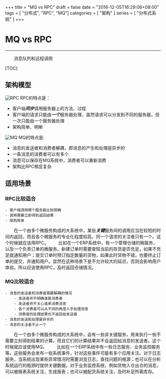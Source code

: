 +++
title = "MQ vs RPC"
draft = false
date = "2016-12-05T16:29:06+08:00"
tags = [ "分布式", "RPC", "MQ"]
categories = [ "架构" ]
series = [ "分布式系统" ]
+++
# MQ vs RPC
---
&emsp;&emsp;消息队列和远程调用

[TOC]

## 架构模型
![RPC](http://ohpg9orwb.bkt.clouddn.com/blogs/MQvsRPC/RPC.PNG)
RPC的特点是：

- 客户端***同步***调用服务器上的方法、过程
- 客户端的请求只能由***一个***服务器处理，虽然请求可以分发到不同的服务器，但一次只能由一个服务器处理
- 架构简单、明晰

![MQ](http://ohpg9orwb.bkt.clouddn.com/blogs/MQvsRPC/MQ.PNG)
MQ的特点是:

- 消息的发送者和消费者解耦，即消息的产生和处理是异步的
- 一条消息的消费者可以有多个
- 消息可以保存在MQ系统中，消费者可以重新消费
- 架构比RPC稍显复杂

## 适用场景
### RPC比较适合
	- 客户端调用哪个服务器比较明确
	- 调用需要立即得到返回结果
	- 架构简单
	
&emsp;&emsp;在一个由多个微服务构成的大系统中，某些***关键***服务间的调用应当在较短的时间内返回，而且各个微服务的专业化程度较高，同一个请求的关注者只有一个。这个时候就应该用RPC。
&emsp;&emsp;比如在一个ERP系统中，有一个管理仓储的微服务，以及一个负责订单的微服务。新建订单时需要查知当前的存货是否充足，如果不充足就通知用户；提交订单时预订指定数量的货物，如果此时货物不错，也要终止订单的提交，并通知用户。显然在这种场景下是不允许较大的延迟，否则会影响用户体验。所以应该使用RPC，及时返回仓储情况。

### MQ比较适合
	- 消息的发送者和消费者需要解耦的情况
		- 发送者并不明确谁是消费者
		- 发送者并不关心谁来消费消息
		- 各个消费者可以从不同的角度入手处理消息
		- 消费者的处理结果也不返回给发送者
	- 消息的发送和处理是异步的
	- 消息的关注者不止一个
&emsp;&emsp;在一个由多个微服务构成的大系统中，会有一些非关键服务，用来执行一些不需要立刻得到结果的计算。而且它们的计算结果并不会返回给消息的发送者。这个时候就应该使用MQ。
&emsp;&emsp;比如在一个ERP系统中有一些日志服务、业务监控服务等。这些服务会发布一些系统事件，针对这些事件可能有多个应用关注。对于日志服务，当系统出现某些异常情况时需要浏览日志，查找问题的根源；也可以在分析系统运行的瓶颈时提供关键数据。对于业务监控系统，例如货物入仓出仓的消息，可以被报表系统关注，生成报表；也可以被配货系统关注，及时补足所需库存。



